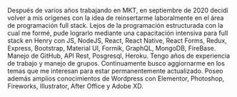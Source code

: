 Después de varios años trabajando en MKT, en septiembre de 2020 decidí
volver a mis orígenes con la idea de reinsertarme laboralmente en el área de
programación full stack. Lejos de la programación estructurada con la cual me
formé, pude lograrlo mediante una capacitación intensiva para full stack en
Henry con JS, NodeJS, React, React Native, React Forms, Redux, Express, Bootstrap, Material UI, Formik, GraphQL, MongoDB, FireBase.
Manejo de GitHub, API Rest, Posgresql, Heroku.
Tengo años de experiencia de trabajo y manejo de grupos.
Continuamente busco aggiornarme en los temas que me interesan para
estar permanentemente actualizado.
Poseo además amplios conocimientos de Wordpress con Elementor, Photoshop, Fireworks, Illustrator, After Office y Adobe XD.
